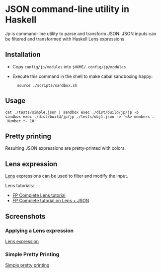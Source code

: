 # JSON command-line utility in Haskell

Jp is command-line utility to parse and transform JSON. JSON inputs
can be filtered and transformed with Haskell Lens expressions.

## Installation

- Copy ```config/jp/modules``` into ```$HOME/.config/jp/modules```
- Execute this command in the shell to make cabal sandboxing happy:

        source ./scripts/sandbox.sh
  
## Usage

    cat ./tests/simple.json | sandbox exec ./dist/build/jp/jp -p 
    sandbox exec ./dist/build/jp/jp ./tests/obj1.json -e '<&> members . _Number *~ 10'


## Pretty printing

Resulting JSON expressions are pretty-printed with colors.

## Lens expression

[Lens](https://github.com/ekmett/lens) expressions can be used to filter and modify the input.

Lens tutorials:
- [FP Complete Lens tutorial](https://www.fpcomplete.com/school/to-infinity-and-beyond/pick-of-the-week/a-little-lens-starter-tutorial)
- [FP Complete tutorial on Lens + JSON](https://www.fpcomplete.com/user/tel/lens-aeson-traversals-prisms)

## Screenshots

### Applying a Lens expression

   [Lens expression](https://raw.githubusercontent.com/kototama/jp/master/screenshots/lens.png)
   
### Simple Pretty Printing

   [Simple pretty printing](https://raw.githubusercontent.com/kototama/jp/master/screenshots/simple.png)
